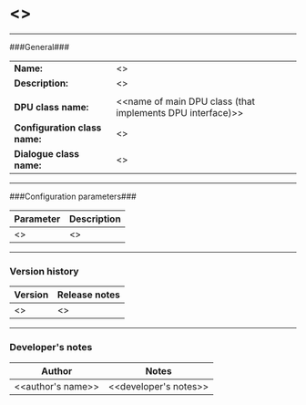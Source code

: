 <!---

This template is intended to be used for describing UnifiedViews plugins as README.md. 

Copy this README.md to root directory for the plugin to be described.  

Replace <<descriptive information>> with proper values.

If no values are available, replace <<descriptive information>> with 'N/A'.

Delete all template comments after the completion of the document.  
-->
# <<DPU name>> #
----------

###General###

|                              |                                                               |
|------------------------------|---------------------------------------------------------------|
|**Name:**                     |<<DPU name>>                                                   |
|**Description:**              |<<DPU description>>                                            |
|                              |                                                               |
|**DPU class name:**           |<<name of main DPU class (that implements DPU interface)>>     | 
|**Configuration class name:** |<<name of POJO configuration class>>                           |
|**Dialogue class name:**      |<<name of class for dialogue to be displayed in GUI for user>> | 

***

###Configuration parameters###

|Parameter                        |Description                             |                                                        
|---------------------------------|----------------------------------------|
|<<configuration parameter name>> |<<configuration parameter description>> |

<!--- use ** for bold for each configuration parameter name --> 

***

### Version history ###

|Version            |Release notes                                   |
|-------------------|------------------------------------------------|
|<<version number>> |<<release notes and changes from last version>> |                                


***

### Developer's notes ###

|Author            |Notes                 |
|------------------|----------------------|
|<<author's name>> |<<developer's notes>> | 

